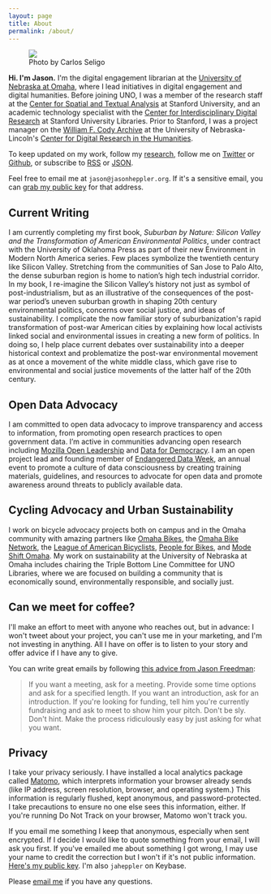```yaml
---
layout: page
title: About
permalink: /about/
---
```


<div class="about-intro">
    <figure>
        <img src="/assets/images/atxpo_2016-3703_1024.jpg"/>
        <figcaption>Photo by Carlos Seligo</figcaption>
    </figure>
</div>

**Hi. I'm Jason.** I'm the digital engagement librarian at the [University of Nebraska at Omaha](http://library.unomaha.edu/), where I lead initiatives in digital engagement and digital humanities. Before joining UNO, I was a member of the research staff at the [Center for Spatial and Textual Analysis](http://cesta.stanford.edu) at Stanford University, and an academic technology specialist with the [Center for Interdisciplinary Digital Research](http://cidr.stanford.edu) at Stanford University Libraries. Prior to Stanford, I was a project manager on the [William F. Cody Archive](http://codyarchive.org) at the University of Nebraska-Lincoln's [Center for Digital Research in the Humanities](http://cdrh.unl.edu).

To keep updated on my work, follow my [research](/research/), follow me on [Twitter](http://twitter.com/jaheppler) or [Github](http://github.com/hepplerj), or subscribe to [RSS](https://jasonheppler.org/feed.xml) or [JSON](https://jasonheppler.org/feed.json).

Feel free to email me at `jason@jasonheppler.org`. If it's a sensitive email, you can [grab my public key](https://jasonheppler.org/jasonheppler.asc) for that address. 

## Current Writing

I am currently completing my first book, *Suburban by Nature: Silicon Valley and the Transformation of American Environmental Politics*, under contract with the University of Oklahoma Press as part of their new Environment in Modern North America series. Few places symbolize the twentieth century like Silicon Valley. Stretching from the communities of San Jose to Palo Alto, the dense suburban region is home to nation’s high tech industrial corridor. In my book, I re-imagine the Silicon Valley’s history not just as symbol of post-industrialism, but as an illustrative of the consequences of the post-war period’s uneven suburban growth in shaping 20th century environmental politics, concerns over social justice, and ideas of sustainability. I complicate the now familiar story of suburbanization's rapid transformation of post-war American cities by explaining how local activists linked social and environmental issues in creating a new form of politics. In doing so, I help place current debates over sustainability into a deeper historical context and problematize the post-war environmental movement as at once a movement of the white middle class, which gave rise to environmental and social justice movements of the latter half of the 20th century.

## Open Data Advocacy

I am committed to open data advocacy to improve transparency and access to information, from promoting open research practices to open government data. I’m active in communities advancing open research including [Mozilla Open Leadership](https://mozilla.github.io/leadership-training/) and [Data for Democracy](ttp://datafordemocracy.org). I am an open project lead and founding member of [Endangered Data Week](http://endangereddataweek.org), an annual event to promote a culture of data consciousness by creating training materials, guidelines, and resources to advocate for open data and promote awareness around threats to publicly available data.

## Cycling Advocacy and Urban Sustainability

I work on bicycle advocacy projects both on campus and in the Omaha community with amazing partners like [Omaha Bikes](https://omahabikes.org/), the [Omaha Bike Network](http://livewellomaha.org/), the [League of American Bicyclists](http://bikeleague.org/), [People for Bikes](http://peopleforbikes.org), and [Mode Shift Omaha](https://modeshiftomaha.org/). My work on sustainability at the University of Nebraska at Omaha includes chairing the Triple Bottom Line Committee for UNO Libraries, where we are focused on building a community that is economically sound, environmentally responsible, and socially just.

## Can we meet for coffee? 

I'll make an effort to meet with anyone who reaches out, but in advance: I won't tweet about your project, you can't use me in your marketing, and I'm not investing in anything. All I have on offer is to listen to your story and offer advice if I have any to give. 

You can write great emails by following [this advice from Jason Freedman](http://humbledmba.com/how-to-email-busy-people):

> If you want a meeting, ask for a meeting. Provide some time options and ask for a specified length. If you want an introduction, ask for an introduction. If you're looking for funding, tell him you're currently fundraising and ask to meet to show him your pitch. Don't be sly. Don't hint. Make the process ridiculously easy by just asking for what you want.

## Privacy

I take your privacy seriously. I have installed a local analytics package called [Matomo](https://matomo.org/), which interprets information your browser already sends (like IP address, screen resolution, browser, and operating system.) This information is regularly flushed, kept anonymous, and password-protected. I take precautions to ensure no one else sees this information, either. If you're running Do Not Track on your browser, Matomo won't track you. 

If you email me something I keep that anonymous, especially when sent encrypted. If I decide I would like to quote something from your email, I will ask you first. If you've emailed me about something I got wrong, I may use your name to credit the correction but I won't if it's not public information. [Here's my public key](https://jasonheppler.org/jasonheppler.asc). I'm also `jaheppler` on Keybase.

Please [email me](mailto:jason@jasonheppler.org) if you have any questions.
